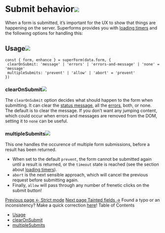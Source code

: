 # Submit behavior[![](https://superforms.rocks/link.svg)](https://superforms.rocks/concepts/<#submit-behavior>)

When a form is submitted, it’s important for the UX to show that things are happening on the server. Superforms provides you with [loading timers](https://superforms.rocks/concepts/</concepts/timers>) and the following options for handling this:

## Usage[![](https://superforms.rocks/link.svg)](https://superforms.rocks/concepts/<#usage>)

```
const { form, enhance } = superForm(data.form, {
 clearOnSubmit: 'message' | 'errors' | 'errors-and-message' | 'none' = 'message'
 multipleSubmits: 'prevent' | 'allow' | 'abort' = 'prevent'
})
```

### clearOnSubmit[![](https://superforms.rocks/link.svg)](https://superforms.rocks/concepts/<#clearonsubmit>)

The `clearOnSubmit` option decides what should happen to the form when submitting. It can clear the [status message](https://superforms.rocks/concepts/</concepts/messages>), all the [errors](https://superforms.rocks/concepts/</concepts/error-handling>), both, or none. The default is to clear the message.
If you don’t want any jumping content, which could occur when errors and messages are removed from the DOM, setting it to `none` can be useful.

### multipleSubmits[![](https://superforms.rocks/link.svg)](https://superforms.rocks/concepts/<#multiplesubmits>)

This one handles the occurence of multiple form submissions, before a result has been returned.

- When set to the default `prevent`, the form cannot be submitted again until a result is returned, or the `timeout` state is reached (see the section about [loading timers](https://superforms.rocks/concepts/</concepts/timers>)).
- `abort` is the next sensible approach, which will cancel the previous request before submitting again.
- Finally, `allow` will pass through any number of frenetic clicks on the submit button!

[Previous page ← Strict mode](https://superforms.rocks/concepts/</concepts/strict-mode>) [Next page Tainted fields →](https://superforms.rocks/concepts/</concepts/tainted>)
Found a typo or an inconsistency? Make a quick correction [here](https://superforms.rocks/concepts/<https:/github.com/ciscoheat/superforms-web/tree/main/src/routes/concepts/submit-behavior/+page.md>)!
Table of Contents

- [Usage](https://superforms.rocks/concepts/<#usage>)
- [clearOnSubmit](https://superforms.rocks/concepts/<#clearonsubmit>)
- [multipleSubmits](https://superforms.rocks/concepts/<#multiplesubmits>)

